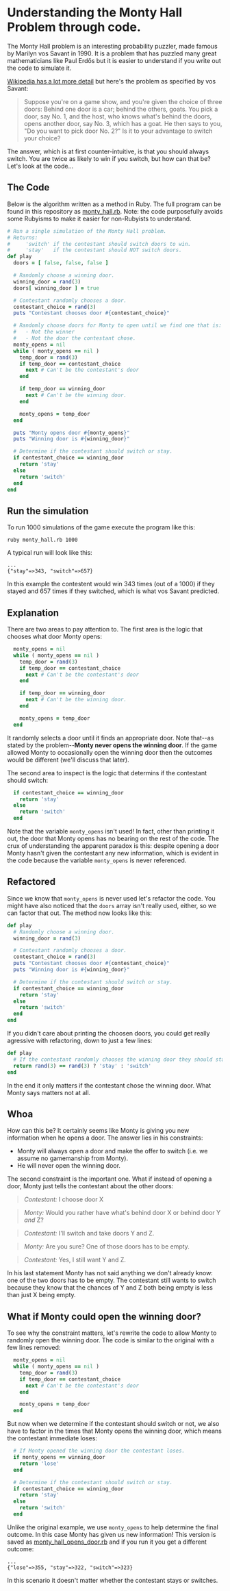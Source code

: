 
# Understanding the Monty Hall Problem through code.

The Monty Hall problem is an interesting probability puzzler, made famous by Marilyn vos Savant in 1990. It is a problem that has puzzled many great mathematicians like Paul Erdős but it is easier to understand if you write out the code to simulate it.

[Wikipedia has a lot more detail](https://en.wikipedia.org/wiki/Monty_Hall_problem) but here's the problem as specified by vos Savant:

> Suppose you're on a game show, and you're given the choice of three doors: Behind one door is a car; behind the others, goats. You pick a door, say No. 1, and the host, who knows what's behind the doors, opens another door, say No. 3, which has a goat. He then says to you, "Do you want to pick door No. 2?" Is it to your advantage to switch your choice?

The answer, which is at first counter-intuitive, is that you should always switch.  You are twice as likely to win if you switch, but how can that be?  Let's look at the code...

## The Code

Below is the algorithm written as a method in Ruby. The full program can be found in this repository as [monty_hall.rb](monty_hall.rb).  Note: the code purposefully avoids some Rubyisms to make it easier for non-Rubyists to understand.

```ruby
# Run a single simulation of the Monty Hall problem.
# Returns:
#     'switch' if the contestant should switch doors to win.
#     'stay'   if the contestant should NOT switch doors.
def play
  doors = [ false, false, false ]

  # Randomly choose a winning door.
  winning_door = rand(3)
  doors[ winning_door ] = true

  # Contestant randomly chooses a door.
  contestant_choice = rand(3)
  puts "Contestant chooses door #{contestant_choice}"

  # Randomly choose doors for Monty to open until we find one that is:
  #   - Not the winner
  #   - Not the door the contestant chose.
  monty_opens = nil
  while ( monty_opens == nil )
    temp_door = rand(3)
    if temp_door == contestant_choice
      next # Can't be the contestant's door
    end

    if temp_door == winning_door
      next # Can't be the winning door.
    end

    monty_opens = temp_door
  end

  puts "Monty opens door #{monty_opens}"
  puts "Winning door is #{winning_door}"

  # Determine if the contestant should switch or stay.
  if contestant_choice == winning_door
    return 'stay'
  else
    return 'switch'
  end
end
```

## Run the simulation

To run 1000 simulations of the game execute the program like this:

`ruby monty_hall.rb 1000`

A typical run will look like this:

```
...
{"stay"=>343, "switch"=>657}
```

In this example the contestent would win 343 times (out of a 1000) if they stayed and 657 times if they switched, which is what vos Savant predicted.

## Explanation

There are two areas to pay attention to.  The first area is the logic that chooses what door Monty opens:

```ruby
  monty_opens = nil
  while ( monty_opens == nil )
    temp_door = rand(3)
    if temp_door == contestant_choice
      next # Can't be the contestant's door
    end

    if temp_door == winning_door
      next # Can't be the winning door.
    end

    monty_opens = temp_door
  end
```

It randomly selects a door until it finds an appropriate door.  Note that--as stated by the problem--**Monty never opens the winning door**.  If the game allowed Monty to occasionally open the winning door then the outcomes would be different (we'll discuss that later).

The second area to inspect is the logic that determins if the contestant should switch:

```ruby
  if contestant_choice == winning_door
    return 'stay'
  else
    return 'switch'
  end
```

Note that the variable `monty_opens` isn't used!  In fact, other than printing it out, the door that Monty opens has no bearing on the rest of the code.  The crux of understanding the apparent paradox is this: despite opening a door Monty hasn't given the contestant any new information, which is evident in the code because the variable `monty_opens` is never referenced.

## Refactored

Since we know that `monty_opens` is never used let's refactor the code.  You might have also noticed that the `doors` array isn't really used, either, so we can factor that out.  The method now looks like this:

```ruby
def play
  # Randomly choose a winning door.
  winning_door = rand(3)

  # Contestant randomly chooses a door.
  contestant_choice = rand(3)
  puts "Contestant chooses door #{contestant_choice}"
  puts "Winning door is #{winning_door}"

  # Determine if the contestant should switch or stay.
  if contestant_choice == winning_door
    return 'stay'
  else
    return 'switch'
  end
end
```

If you didn't care about printing the choosen doors, you could get really agressive with refactoring, down to just a few lines:

```ruby
def play
  # If the contestant randomly chooses the winning door they should stay, otherwise switch.
  return rand(3) == rand(3) ? 'stay' : 'switch'
end
```

In the end it only matters if the contestant chose the winning door.  What Monty says matters not at all.

## Whoa

How can this be?  It certainly seems like Monty is giving you new information when he opens a door.  The answer lies in his constraints:

  * Monty will always open a door and make the offer to switch (i.e. we assume no gamemanship from Monty).
  * He will never open the winning door.

The second constraint is the important one.  What if instead of opening a door, Monty just tells the contestant about the other doors:

> *Contestant:* I choose door X

> *Monty:* Would you rather have what's behind door X or behind door Y *and* Z?

> *Contestant:* I'll switch and take doors Y and Z.

> *Monty:* Are you sure?  One of those doors has to be empty.

> *Contestant:* Yes, I still want Y and Z.

In his last statement Monty has not said anything we don't already know: one of the two doors has to be empty. The contestant still wants to switch because they know that the chances of Y and Z both being empty is less than just X being empty.

## What if Monty could open the winning door?

To see why the constraint matters, let's rewrite the code to allow Monty to randomly open the winning door. The code is similar to the original with a few lines removed:

```ruby
  monty_opens = nil
  while ( monty_opens == nil )
    temp_door = rand(3)
    if temp_door == contestant_choice
      next # Can't be the contestant's door
    end

    monty_opens = temp_door
  end
```

But now when we determine if the contestant should switch or not, we also have to factor in the times that Monty opens the winning door, which means the contestant immediate loses:

```ruby
  # If Monty opened the winning door the contestant loses.
  if monty_opens == winning_door
    return 'lose'
  end

  # Determine if the contestant should switch or stay.
  if contestant_choice == winning_door
    return 'stay'
  else
    return 'switch'
  end
```

Unlike the original example, we use `monty_opens` to help determine the final outcome.  In this case Monty has given us new information!  This version is saved as [monty_hall_opens_door.rb](monty_hall_opens_door.rb) and if you run it you get a different outcome:

```
...
{"lose"=>355, "stay"=>322, "switch"=>323}
```

In this scenario it doesn't matter whether the contestant stays or switches.